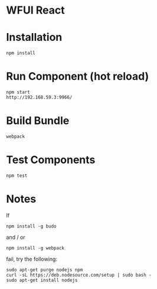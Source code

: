# WFUI React

# Installation
```
npm install
```

# Run Component (hot reload)
```
npm start
http://192.168.59.3:9966/
```

# Build Bundle 
```
webpack
```

# Test Components
```
npm test
```



# Notes
If
```
npm install -g budo
```
and / or
```
npm install -g webpack
```
fail, try the following:
```
sudo apt-get purge nodejs npm
curl -sL https://deb.nodesource.com/setup | sudo bash -
sudo apt-get install nodejs
```
